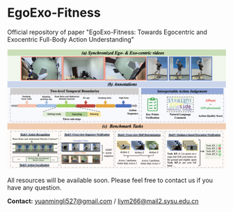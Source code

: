 # EgoExo-Fitness
Official repository of paper "EgoExo-Fitness: Towards Egocentric and Exocentric Full-Body Action Understanding"

 ![](./img/dataset_intro.png)

All resources will be available soon. Please feel free to contact us if you have any question.

**Contact:** yuanmingli527@gmail.com / liym266@mail2.sysu.edu.cn
